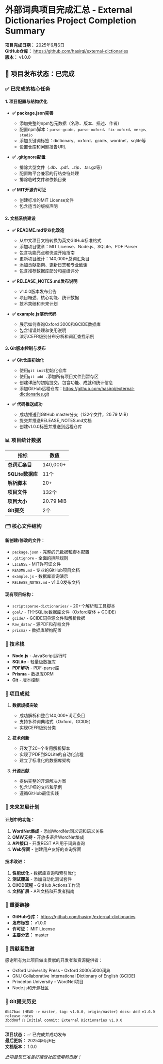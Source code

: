 # 外部词典项目完成汇总 - External Dictionaries Project Completion Summary

**项目完成日期：** 2025年6月6日  
**GitHub仓库：** https://github.com/hasirqi/external-dictionaries  
**版本：** v1.0.0

## 🎉 项目发布状态：已完成

### ✅ 已完成的核心任务

#### 1. 项目配置与结构优化
- **✅ package.json完善**
  - 添加完整的npm包元数据（名称、版本、描述、作者）
  - 配置npm脚本：`parse-gcide`、`parse-oxford`、`fix-oxford`、`merge`、`studio`
  - 添加关键词标签：dictionary、oxford、gcide、wordnet、sqlite等
  - 设置仓库和问题报告URL

- **✅ .gitignore配置**
  - 排除大型文件（*.db、*.pdf、*.zip、*.tar.gz等）
  - 配置跨平台兼容的行结束符处理
  - 排除临时文件和依赖目录

- **✅ MIT开源许可证**
  - 创建标准的MIT License文件
  - 包含适当的版权声明

#### 2. 文档系统建设

- **✅ README.md专业化改造**
  - 从中文项目文档转换为英文GitHub标准格式
  - 添加项目徽章：MIT License、Node.js、SQLite、PDF Parser
  - 包含功能亮点和快速开始指南
  - 更新项目统计：140,000+总词汇条目
  - 添加贡献指南、更新日志和专业致谢
  - 包含推荐数据库部分和星级评分

- **✅ RELEASE_NOTES.md发布说明**
  - v1.0.0版本发布公告
  - 项目概述、核心功能、统计数据
  - 技术突破和未来计划

- **✅ example.js演示代码**
  - 展示如何查询Oxford 3000和GCIDE数据库
  - 包含错误处理和使用说明
  - 演示CEFR级别分布分析和词汇查找示例

#### 3. Git版本控制与发布

- **✅ Git仓库初始化**
  - 使用`git init`初始化仓库
  - 使用`git add .`添加所有项目文件到暂存区
  - 创建详细的初始提交，包含功能、成就和统计信息
  - 添加GitHub远程仓库：https://github.com/hasirqi/external-dictionaries.git

- **✅ 代码推送成功**
  - 成功推送到GitHub master分支（132个文件，20.79 MiB）
  - 提交并推送RELEASE_NOTES.md文档
  - 创建v1.0.0标签并推送到远程仓库

### 📊 项目统计数据

| 指标 | 数值 |
|------|------|
| **总词汇条目** | 140,000+ |
| **SQLite数据库** | 11个 |
| **解析脚本** | 20+ |
| **项目文件** | 132个 |
| **项目大小** | 20.79 MiB |
| **Git提交** | 2个 |

### 🗂️ 核心文件结构

#### 新创建/修改的文件：
- `package.json` - 完整的元数据和脚本配置
- `.gitignore` - 全面的排除规则
- `LICENSE` - MIT许可证文件
- `README.md` - 专业的GitHub项目文档
- `example.js` - 数据库查询演示
- `RELEASE_NOTES.md` - v1.0.0发布文档

#### 现有项目结构：
- `scriptsparse-dictionaries/` - 20+个解析和工具脚本
- `goal/` - 11个SQLite数据库文件（Oxford变体 + GCIDE）
- `gcide/` - GCIDE词典源文件和解析数据
- `Raw_data/` - 源PDF和存档文件
- `prisma/` - 数据库架构配置

### 🔧 技术栈

- **Node.js** - JavaScript运行时
- **SQLite** - 轻量级数据库
- **PDF解析** - PDF-parse库
- **Prisma** - 数据库ORM
- **Git** - 版本控制

### 🎯 项目成就

1. **数据规模突破**
   - 成功解析和整合140,000+词汇条目
   - 支持多种词典格式（Oxford、GCIDE）
   - 实现CEFR级别分类

2. **技术创新**
   - 开发了20+个专用解析脚本
   - 实现了PDF到SQLite的自动化流程
   - 建立了标准化的数据库架构

3. **开源贡献**
   - 提供完整的开源解决方案
   - 包含详细的文档和示例
   - 遵循GitHub最佳实践

### 🚀 未来发展计划

#### 计划中的功能：
1. **WordNet集成** - 添加WordNet同义词和语义关系
2. **OMW支持** - 开放多语言WordNet集成
3. **API接口** - 开发REST API用于词典查询
4. **Web界面** - 创建用户友好的查询界面

#### 技术改进：
1. **性能优化** - 数据库查询和索引优化
2. **测试覆盖** - 添加自动化测试套件
3. **CI/CD流程** - GitHub Actions工作流
4. **文档扩展** - API文档和开发者指南

### 🔗 重要链接

- **GitHub仓库：** https://github.com/hasirqi/external-dictionaries
- **发布标签：** v1.0.0
- **许可证：** MIT License
- **主要分支：** master

### 🤝 贡献者致谢

感谢所有为此项目做出贡献的开发者和资源提供者：
- Oxford University Press - Oxford 3000/5000词典
- GNU Collaborative International Dictionary of English (GCIDE)
- Princeton University - WordNet项目
- Node.js和开源社区

### 📝 Git提交历史

```
0b47bac (HEAD -> master, tag: v1.0.0, origin/master) docs: Add v1.0.0 release notes
3bdd08f 🎉 Initial commit: External Dictionaries v1.0.0
```

---

**项目状态：** ✅ 已完成并成功发布  
**最后更新：** 2025年6月6日  
**文档版本：** 1.0.0

*此项目现已准备好接受社区使用和贡献！*
